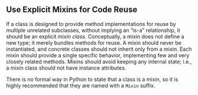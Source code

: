 ## Use Explicit Mixins for Code Reuse

If a class is designed to provide method implementations for reuse by multiple unrelated subclasses, without implying an “is-a” relationship, it should be an explicit _mixin class_. Conceptually, a mixin does not define a new type; it merely bundles methods for reuse. A mixin should never be instantiated, and concrete classes should not inherit only from a mixin. Each mixin should provide a single specific behavior, implementing few and very closely related methods. Mixins should avoid keeping any internal state; i.e., a mixin class should not have instance attributes.

There is no formal way in Python to state that a class is a mixin, so it is highly recommended that they are named with a `Mixin` suffix.